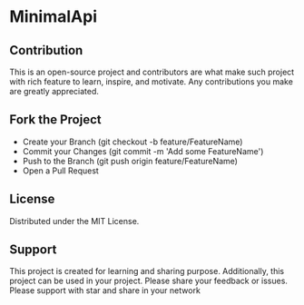 # MinimalApi


## Contribution
This is an open-source project and contributors are what make such project with rich feature to learn, inspire, and motivate. Any contributions you make are greatly appreciated.

## Fork the Project
* Create your Branch (git checkout -b feature/FeatureName)
* Commit your Changes (git commit -m 'Add some FeatureName')
* Push to the Branch (git push origin feature/FeatureName)
* Open a Pull Request

## License
Distributed under the MIT License.

## Support
This project is created for learning and sharing purpose. Additionally, this project can be used in your project. Please share your feedback or issues. Please support with star and share in your network

